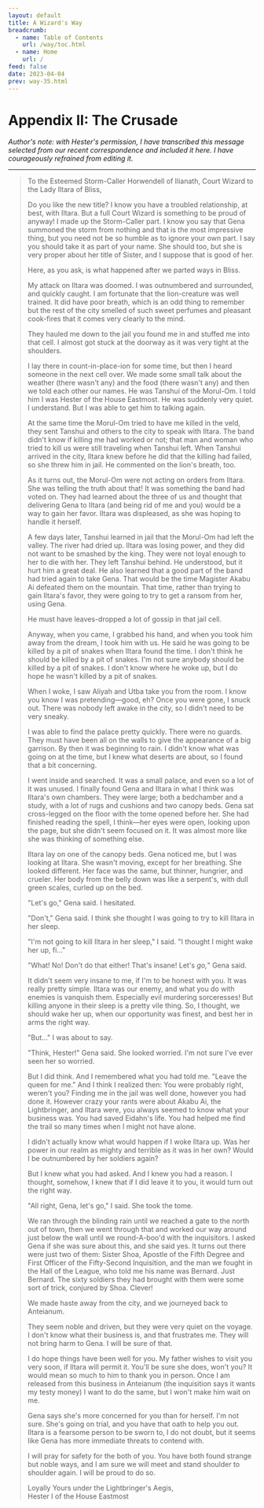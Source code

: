 ```yaml
---
layout: default
title: A Wizard's Way
breadcrumb:
  - name: Table of Contents
    url: /way/toc.html
  - name: Home
    url: /
feed: false
date: 2023-04-04
prev: way-35.html
---
```


# Appendix II: The Crusade

_Author's note: with Hester's permission, I have transcribed this message selected from our recent correspondence and included it here. I have courageously refrained from editing it._

---

> To the Esteemed Storm-Caller Horwendell of Ilianath, Court Wizard to the Lady Iltara of Bliss,
> 
> Do you like the new title? I know you have a troubled relationship, at best, with Iltara. But a full Court Wizard is something to be proud of anyway! I made up the Storm-Caller part. I know you say that Gena summoned the storm from nothing and that is the most impressive thing, but you need not be so humble as to ignore your own part. I say you should take it as part of your name. She should too, but she is very proper about her title of Sister, and I suppose that is good of her.
> 
> Here, as you ask, is what happened after we parted ways in Bliss.
> 
> My attack on Iltara was doomed. I was outnumbered and surrounded, and quickly caught. I am fortunate that the lion-creature was well trained. It did have poor breath, which is an odd thing to remember but the rest of the city smelled of such sweet perfumes and pleasant cook-fires that it comes very clearly to the mind.
> 
> They hauled me down to the jail you found me in and stuffed me into that cell. I almost got stuck at the doorway as it was very tight at the shoulders.
> 
> I lay there in count-in-place-ion for some time, but then I heard someone in the next cell over. We made some small talk about the weather (there wasn't any) and the food (there wasn't any) and then we told each other our names. He was Tanshui of the Morul-Om. I told him I was Hester of the House Eastmost. He was suddenly very quiet. I understand. But I was able to get him to talking again.
> 
> At the same time the Morul-Om tried to have me killed in the veld, they sent Tanshui and others to the city to speak with Iltara. The band didn't know if killing me had worked or not; that man and woman who tried to kill us were still traveling when Tanshui left. When Tanshui arrived in the city, Iltara knew before he did that the killing had failed, so she threw him in jail. He commented on the lion's breath, too.
> 
> As it turns out, the Morul-Om were not acting on orders from Iltara. She was telling the truth about that! It was something the band had voted on. They had learned about the three of us and thought that delivering Gena to Iltara (and being rid of me and you) would be a way to gain her favor. Iltara was displeased, as she was hoping to handle it herself.
> 
> A few days later, Tanshui learned in jail that the Morul-Om had left the valley. The river had dried up. Iltara was losing power, and they did not want to be smashed by the king. They were not loyal enough to her to die with her. They left Tanshui behind. He understood, but it hurt him a great deal. He also learned that a good part of the band had tried again to take Gena. That would be the time Magister Akabu Ai defeated them on the mountain. That time, rather than trying to gain Iltara's favor, they were going to try to get a ransom from her, using Gena.
> 
> He must have leaves-dropped a lot of gossip in that jail cell.
> 
> Anyway, when you came, I grabbed his hand, and when you took him away from the dream, I took him with us. He said he was going to be killed by a pit of snakes when Iltara found the time. I don't think he should be killed by a pit of snakes. I'm not sure anybody should be killed by a pit of snakes. I don't know where he woke up, but I do hope he wasn't killed by a pit of snakes.
> 
> When I woke, I saw Aliyah and Utba take you from the room. I know you know I was pretending—good, eh? Once you were gone, I snuck out. There was nobody left awake in the city, so I didn't need to be very sneaky.
> 
> I was able to find the palace pretty quickly. There were no guards. They must have been all on the walls to give the appearance of a big garrison. By then it was beginning to rain. I didn't know what was going on at the time, but I knew what deserts are about, so I found that a bit concerning.
> 
> I went inside and searched. It was a small palace, and even so a lot of it was unused. I finally found Gena and Iltara in what I think was Iltara's own chambers. They were large; both a bedchamber and a study, with a lot of rugs and cushions and two canopy beds. Gena sat cross-legged on the floor with the tome opened before her. She had finished reading the spell, I think—her eyes were open, looking upon the page, but she didn't seem focused on it. It was almost more like she was thinking of something else.
> 
> Iltara lay on one of the canopy beds. Gena noticed me, but I was looking at Iltara. She wasn't moving, except for her breathing. She looked different. Her face was the same, but thinner, hungrier, and crueler. Her body from the belly down was like a serpent's, with dull green scales, curled up on the bed.
> 
> "Let's go," Gena said. I hesitated.
> 
> "Don't," Gena said. I think she thought I was going to try to kill Iltara in her sleep.
> 
> "I'm not going to kill Iltara in her sleep," I said. "I thought I might wake her up, fi..."
> 
> "What! No! Don't do that either! That's insane! Let's _go,_" Gena said.
> 
> It didn't seem very insane to me, if I'm to be honest with you. It was really pretty simple. Iltara was our enemy, and what you do with enemies is vanquish them. Especially evil murdering sorceresses! But killing anyone in their sleep is a pretty vile thing. So, I thought, we should wake her up, when our opportunity was finest, and best her in arms the right way.
> 
> "But..." I was about to say.
> 
> "Think, Hester!" Gena said. She looked worried. I'm not sure I've ever seen her so worried.
> 
> But I did think. And I remembered what you had told me. "Leave the queen for me." And I think I realized then: You were probably right, weren't you? Finding me in the jail was well done, however you had done it. However crazy your rants were about Akabu Ai, the Lightbringer, and Iltara were, you always seemed to know what your business was. You had saved Eidahn's life. You had helped me find the trail so many times when I might not have alone.
> 
> I didn't actually know what would happen if I woke Iltara up. Was her power in our realm as mighty and terrible as it was in her own? Would I be outnumbered by her soldiers again?
> 
> But I knew what you had asked. And I knew you had a reason. I thought, somehow, I knew that if I did leave it to you, it would turn out the right way.
> 
> "All right, Gena, let's go," I said. She took the tome.
> 
> We ran through the blinding rain until we reached a gate to the north out of town, then we went through that and worked our way around just below the wall until we round-A-boo'd with the inquisitors. I asked Gena if she was sure about this, and she said yes. It turns out there were just two of them: Sister Shoa, Apostle of the Fifth Degree and First Officer of the Fifty-Second Inquisition, and the man we fought in the Hall of the League, who told me his name was Bernard. Just Bernard. The sixty soldiers they had brought with them were some sort of trick, conjured by Shoa. Clever!
> 
> We made haste away from the city, and we journeyed back to Anteianum.
> 
> They seem noble and driven, but they were very quiet on the voyage. I don't know what their business is, and that frustrates me. They will not bring harm to Gena. I will be sure of that.
> 
> I do hope things have been well for you. My father wishes to visit you very soon, if Iltara will permit it. You'll be sure she does, won't you? It would mean so much to him to thank you in person. Once I am released from this business in Anteianum (the inquisition says it wants my testy money) I want to do the same, but I won't make him wait on me.
> 
> Gena says she's more concerned for you than for herself. I'm not sure. She's going on trial, and you have that oath to help you out. Iltara is a fearsome person to be sworn to, I do not doubt, but it seems like Gena has more immediate threats to contend with.
> 
> I will pray for safety for the both of you. You have both found strange but noble ways, and I am sure we will meet and stand shoulder to shoulder again. I will be proud to do so.
> 
> Loyally Yours under the Lightbringer's Aegis,  
> Hester I of the House Eastmost
